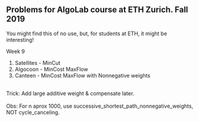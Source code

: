 ## Problems for AlgoLab course at ETH Zurich. Fall 2019 

You might find this of no use, but, for students at ETH, it might be interesting!

Week 9
1. Satellites - MinCut
2. Algocoon - MinCost MaxFlow
3. Canteen - MinCost MaxFlow with Nonnegative weights
  <br>
  Trick: Add large additive weight & compensate later.
  </br>
  <br>
  Obs: For n aprox 1000, use successive_shortest_path_nonnegative_weights, NOT cycle_canceling.
  </br>
